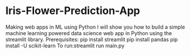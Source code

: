 # Iris-Flower-Prediction-App
Making web apps in ML using Python
I will show you how to build a simple machine learning powered data science web app in Python using the streamlit library.
Prerequisites:
pip install streamlit
pip install pandas
pip install -U scikit-learn
To run:streamlit run main.py
